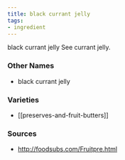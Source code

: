 ```yaml
---
title: black currant jelly
tags:
- ingredient
---
```

black currant jelly See currant jelly.

### Other Names

* black currant jelly

### Varieties

* [[preserves-and-fruit-butters]]

### Sources
* http://foodsubs.com/Fruitpre.html
